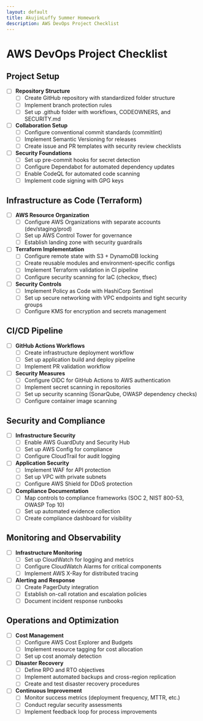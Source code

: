 ```yaml
---
layout: default
title: AkujinLuffy Summer Homework
description: AWS DevOps Project Checklist
---
```


# AWS DevOps Project Checklist

## Project Setup

- [ ] **Repository Structure**
  - [ ] Create GitHub repository with standardized folder structure
  - [ ] Implement branch protection rules
  - [ ] Set up .github folder with workflows, CODEOWNERS, and SECURITY.md

- [ ] **Collaboration Setup**
  - [ ] Configure conventional commit standards (commitlint)
  - [ ] Implement Semantic Versioning for releases
  - [ ] Create issue and PR templates with security review checklists

- [ ] **Security Foundations**
  - [ ] Set up pre-commit hooks for secret detection
  - [ ] Configure Dependabot for automated dependency updates
  - [ ] Enable CodeQL for automated code scanning
  - [ ] Implement code signing with GPG keys

## Infrastructure as Code (Terraform)

- [ ] **AWS Resource Organization**
  - [ ] Configure AWS Organizations with separate accounts (dev/staging/prod)
  - [ ] Set up AWS Control Tower for governance
  - [ ] Establish landing zone with security guardrails

- [ ] **Terraform Implementation**
  - [ ] Configure remote state with S3 + DynamoDB locking
  - [ ] Create reusable modules and environment-specific configs
  - [ ] Implement Terraform validation in CI pipeline
  - [ ] Configure security scanning for IaC (checkov, tfsec)

- [ ] **Security Controls**
  - [ ] Implement Policy as Code with HashiCorp Sentinel
  - [ ] Set up secure networking with VPC endpoints and tight security groups
  - [ ] Configure KMS for encryption and secrets management

## CI/CD Pipeline

- [ ] **GitHub Actions Workflows**
  - [ ] Create infrastructure deployment workflow
  - [ ] Set up application build and deploy pipeline
  - [ ] Implement PR validation workflow

- [ ] **Security Measures**
  - [ ] Configure OIDC for GitHub Actions to AWS authentication
  - [ ] Implement secret scanning in repositories
  - [ ] Set up security scanning (SonarQube, OWASP dependency checks)
  - [ ] Configure container image scanning

## Security and Compliance

- [ ] **Infrastructure Security**
  - [ ] Enable AWS GuardDuty and Security Hub
  - [ ] Set up AWS Config for compliance
  - [ ] Configure CloudTrail for audit logging

- [ ] **Application Security**
  - [ ] Implement WAF for API protection
  - [ ] Set up VPC with private subnets
  - [ ] Configure AWS Shield for DDoS protection

- [ ] **Compliance Documentation**
  - [ ] Map controls to compliance frameworks (SOC 2, NIST 800-53, OWASP Top 10)
  - [ ] Set up automated evidence collection
  - [ ] Create compliance dashboard for visibility

## Monitoring and Observability

- [ ] **Infrastructure Monitoring**
  - [ ] Set up CloudWatch for logging and metrics
  - [ ] Configure CloudWatch Alarms for critical components
  - [ ] Implement AWS X-Ray for distributed tracing

- [ ] **Alerting and Response**
  - [ ] Create PagerDuty integration
  - [ ] Establish on-call rotation and escalation policies
  - [ ] Document incident response runbooks

## Operations and Optimization

- [ ] **Cost Management**
  - [ ] Configure AWS Cost Explorer and Budgets
  - [ ] Implement resource tagging for cost allocation
  - [ ] Set up cost anomaly detection

- [ ] **Disaster Recovery**
  - [ ] Define RPO and RTO objectives
  - [ ] Implement automated backups and cross-region replication
  - [ ] Create and test disaster recovery procedures

- [ ] **Continuous Improvement**
  - [ ] Monitor success metrics (deployment frequency, MTTR, etc.)
  - [ ] Conduct regular security assessments
  - [ ] Implement feedback loop for process improvements